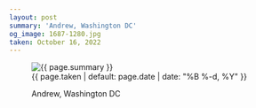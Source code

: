 ```yaml
---
layout: post
summary: 'Andrew, Washington DC'
og_image: 1687-1280.jpg
taken: October 16, 2022
---
```


<figure class="post">
<img alt="{{ page.summary }}" sizes="(min-width: 700px) 50vw, calc(100vw - 2rem)" src="{{ site.assets_url }}/1687-640.jpg" srcset="{{ site.assets_url }}/1687-320.jpg 320w, {{ site.assets_url }}/1687-640.jpg 640w, {{ site.assets_url }}/1687-960.jpg 960w, {{ site.assets_url }}/1687-1280.jpg 1280w"/>
<figcaption>
<time>{{ page.taken | default: page.date | date: "%B %-d, %Y" }}</time>
<p>Andrew, Washington DC</p>
</figcaption>
</figure>
